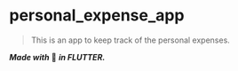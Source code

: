 # personal_expense_app

>This is an app to keep track of the personal expenses.

***Made with*** :white_heart: ***in FLUTTER.***


